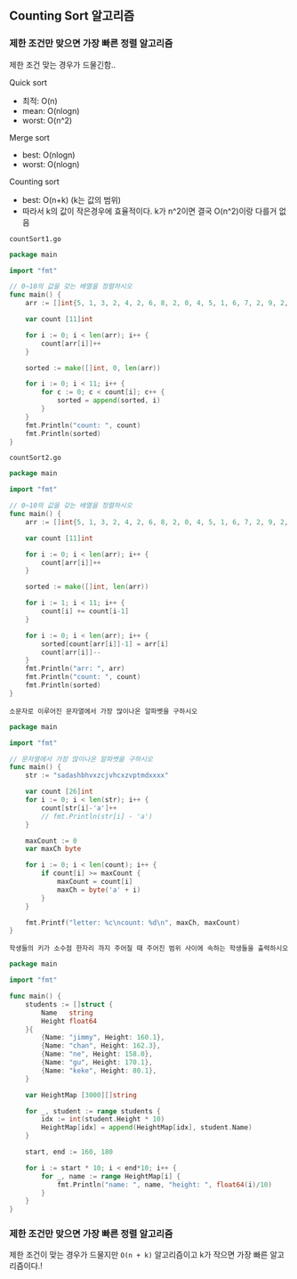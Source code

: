 ## Counting Sort 알고리즘

### 제한 조건만 맞으면 가장 빠른 정렬 알고리즘
제한 조건 맞는 경우가 드물긴함..  

Quick sort
- 최적: O(n)
- mean: O(nlogn)
- worst: O(n^2)

Merge sort
- best: O(nlogn)
- worst: O(nlogn)

Counting sort
- best: O(n+k) (k는 값의 범위)
- 따라서 k의 값이 작은경우에 효율적이다. k가 n^2이면 결국 O(n^2)이랑 다를거 없음 

`countSort1.go`

```go
package main

import "fmt"

// 0~10의 값을 갖는 배열을 정렬하시오
func main() {
	arr := []int{5, 1, 3, 2, 4, 2, 6, 8, 2, 0, 4, 5, 1, 6, 7, 2, 9, 2, 10}

	var count [11]int

	for i := 0; i < len(arr); i++ {
		count[arr[i]]++
	}

	sorted := make([]int, 0, len(arr))

	for i := 0; i < 11; i++ {
		for c := 0; c < count[i]; c++ {
			sorted = append(sorted, i)
		}
	}
	fmt.Println("count: ", count)
	fmt.Println(sorted)
}
```

`countSort2.go`

```go
package main

import "fmt"

// 0~10의 값을 갖는 배열을 정렬하시오
func main() {
	arr := []int{5, 1, 3, 2, 4, 2, 6, 8, 2, 0, 4, 5, 1, 6, 7, 2, 9, 2, 10}

	var count [11]int

	for i := 0; i < len(arr); i++ {
		count[arr[i]]++
	}

	sorted := make([]int, len(arr))

	for i := 1; i < 11; i++ {
		count[i] += count[i-1]
	}

	for i := 0; i < len(arr); i++ {
		sorted[count[arr[i]]-1] = arr[i]
		count[arr[i]]--
	}
	fmt.Println("arr: ", arr)
	fmt.Println("count: ", count)
	fmt.Println(sorted)
}

```

`소문자로 이루어진 문자열에서 가장 많이나온 알파벳을 구하시오`

```go
package main

import "fmt"

// 문자열에서 가장 많이나온 알파벳을 구하시오
func main() {
	str := "sadashbhvxzcjvhcxzvptmdxxxx"

	var count [26]int
	for i := 0; i < len(str); i++ {
		count[str[i]-'a']++
		// fmt.Println(str[i] - 'a')
	}

	maxCount := 0
	var maxCh byte

	for i := 0; i < len(count); i++ {
		if count[i] >= maxCount {
			maxCount = count[i]
			maxCh = byte('a' + i)
		}
	}

	fmt.Printf("letter: %c\ncount: %d\n", maxCh, maxCount)
}

```

`학생들의 키가 소수점 한자리 까지 주어질 때 주어진 범위 사이에 속하는 학생들을 출력하시오`

```go
package main

import "fmt"

func main() {
	students := []struct {
		Name   string
		Height float64
	}{
		{Name: "jimmy", Height: 160.1},
		{Name: "chan", Height: 162.3},
		{Name: "ne", Height: 158.0},
		{Name: "gu", Height: 170.1},
		{Name: "keke", Height: 80.1},
	}

	var HeightMap [3000][]string

	for _, student := range students {
		idx := int(student.Height * 10)
		HeightMap[idx] = append(HeightMap[idx], student.Name)
	}

	start, end := 160, 180

	for i := start * 10; i < end*10; i++ {
		for _, name := range HeightMap[i] {
			fmt.Println("name: ", name, "height: ", float64(i)/10)
		}
	}
}

```

### 제한 조건만 맞으면 가장 빠른 정렬 알고리즘

제한 조건이 맞는 경우가 드물지만 `O(n + k)` 알고리즘이고 k가 작으면 가장 빠른 알고리즘이다.!
